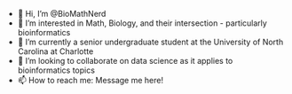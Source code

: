 - 👋 Hi, I’m @BioMathNerd
- 👀 I’m interested in Math, Biology, and their intersection - particularly bioinformatics
- 🌱 I’m currently a senior undergraduate student at the University of North Carolina at Charlotte
- 💞️ I’m looking to collaborate on data science as it applies to bioinformatics topics
- 📫 How to reach me: Message me here!

<!---
BioMathNerd/BioMathNerd is a ✨ special ✨ repository because its `README.md` (this file) appears on your GitHub profile.
You can click the Preview link to take a look at your changes.
--->
